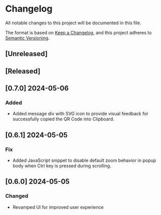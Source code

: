 # Changelog

All notable changes to this project will be documented in this file.

The format is based on [Keep a Changelog](https://keepachangelog.com/en/1.1.0/),
and this project adheres to [Semantic Versioning](https://semver.org/spec/v2.0.0.html).

## [Unreleased]


## [Released]

## [0.7.0] 2024-05-06

### Added
- Added message div with SVG icon to provide visual feedback for successfully copied the QR Code into Clipboard.

## [0.6.1] 2024-05-05

### Fix
- Added JavaScript snippet to disable default zoom behavior in popup body when Ctrl key is pressed during scrolling.

## [0.6.0] 2024-05-05

### Changed
- Revamped UI for improved user experience